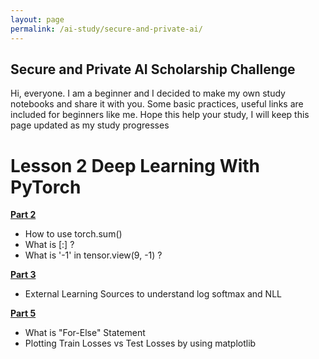 ```yaml
---
layout: page
permalink: /ai-study/secure-and-private-ai/
---
```

## Secure and Private AI Scholarship Challenge

Hi, everyone. I am a beginner and  I decided to make my own study notebooks and share it with you. Some basic practices, useful links are included for beginners like me. Hope this help your study, I will keep this page updated as my study progresses

# Lesson 2 Deep Learning With PyTorch

[**Part 2**](/ai-study/secure-and-private-ai/deep-learning-with-pytorch/part2)
- How to use torch.sum()
- What is [:] ?
- What is '-1' in tensor.view(9, -1) ?

[**Part 3**](/ai-study/secure-and-private-ai/deep-learning-with-pytorch/part3)
- External Learning Sources to understand log softmax and NLL

[**Part 5**](/ai-study/secure-and-private-ai/deep-learning-with-pytorch/part5)
- What is "For-Else" Statement
- Plotting Train Losses vs Test Losses by using matplotlib

